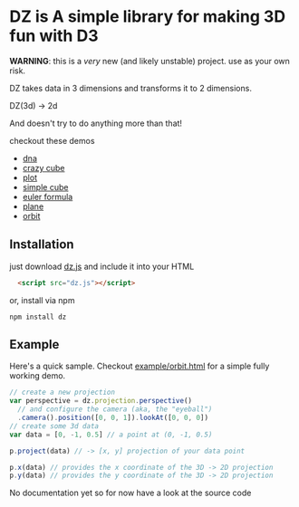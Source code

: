 # DZ is A simple library for making 3D fun with D3
__WARNING__: this is a _very_ new (and likely unstable) project. use as your own risk.

DZ takes data in 3 dimensions and transforms it to 2 dimensions.

DZ(3d) -> 2d

And doesn't try to do anything more than that!

checkout these demos
  + [dna](http://vicapow.github.io/dz/example/dna.html)
  + [crazy cube](http://vicapow.github.io/dz/example/dot-matrix.html)
  + [plot](http://vicapow.github.io/dz/example/plot.html)
  + [simple cube](http://vicapow.github.io/dz/example/cube.html)
  + [euler formula](http://vicapow.github.io/dz/example/euler.html)
  + [plane](http://vicapow.github.io/dz/example/plane.html)
  + [orbit](http://vicapow.github.io/dz/example/orbit.html)

## Installation

just download [dz.js](https://raw.github.com/vicapow/dz/master/dz.js) and include it into your HTML

````html
  <script src="dz.js"></script>
````

or, install via npm

    npm install dz

## Example

Here's a quick sample. Checkout [example/orbit.html](http://vicapow.github.io/dz/example/orbit.html) for a simple fully working demo.

````js
// create a new projection
var perspective = dz.projection.perspective()
  // and configure the camera (aka, the "eyeball")
  .camera().position([0, 0, 1]).lookAt([0, 0, 0])
// create some 3d data
var data = [0, -1, 0.5] // a point at (0, -1, 0.5)

p.project(data) // -> [x, y] projection of your data point

p.x(data) // provides the x coordinate of the 3D -> 2D projection
p.y(data) // provides the y coordinate of the 3D -> 2D projection
````

No documentation yet so for now have a look at the source code